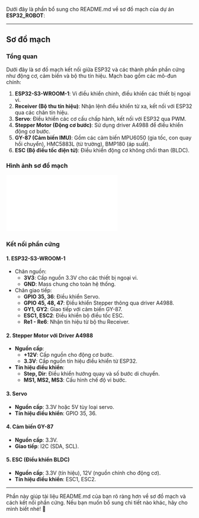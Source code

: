 Dưới đây là phần bổ sung cho README.md về sơ đồ mạch của dự án **ESP32_ROBOT**:

---

## Sơ đồ mạch

### **Tổng quan**
Dưới đây là sơ đồ mạch kết nối giữa ESP32 và các thành phần phần cứng như động cơ, cảm biến và bộ thu tín hiệu. Mạch bao gồm các mô-đun chính:

1. **ESP32-S3-WROOM-1**: Vi điều khiển chính, điều khiển các thiết bị ngoại vi.
2. **Receiver (Bộ thu tín hiệu)**: Nhận lệnh điều khiển từ xa, kết nối với ESP32 qua các chân tín hiệu.
3. **Servo**: Điều khiển các cơ cấu chấp hành, kết nối với ESP32 qua PWM.
4. **Stepper Motor (Động cơ bước)**: Sử dụng driver A4988 để điều khiển động cơ bước.
5. **GY-87 (Cảm biến IMU)**: Gồm các cảm biến MPU6050 (gia tốc, con quay hồi chuyển), HMC5883L (từ trường), BMP180 (áp suất).
6. **ESC (Bộ điều tốc điện tử)**: Điều khiển động cơ không chổi than (BLDC).

### **Hình ảnh sơ đồ mạch**
![Sơ đồ mạch ESP32_ROBOT](./doc/main.pdf)

### **Kết nối phần cứng**

#### **1. ESP32-S3-WROOM-1**
- Chân nguồn:
  - **3V3**: Cấp nguồn 3.3V cho các thiết bị ngoại vi.
  - **GND**: Mass chung cho toàn hệ thống.
- Chân giao tiếp:
  - **GPIO 35, 36**: Điều khiển Servo.
  - **GPIO 45, 48, 47**: Điều khiển Stepper thông qua driver A4988.
  - **GY1, GY2**: Giao tiếp với cảm biến GY-87.
  - **ESC1, ESC2**: Điều khiển bộ điều tốc ESC.
  - **Re1 - Re6**: Nhận tín hiệu từ bộ thu Receiver.

#### **2. Stepper Motor với Driver A4988**
- **Nguồn cấp**:
  - **+12V**: Cấp nguồn cho động cơ bước.
  - **3.3V**: Cấp nguồn tín hiệu điều khiển từ ESP32.
- **Tín hiệu điều khiển**:
  - **Step, Dir**: Điều khiển hướng quay và số bước di chuyển.
  - **MS1, MS2, MS3**: Cấu hình chế độ vi bước.

#### **3. Servo**
- **Nguồn cấp**: 3.3V hoặc 5V tùy loại servo.
- **Tín hiệu điều khiển**: GPIO 35, 36.

#### **4. Cảm biến GY-87**
- **Nguồn cấp**: 3.3V.
- **Giao tiếp**: I2C (SDA, SCL).

#### **5. ESC (Điều khiển BLDC)**
- **Nguồn cấp**: 3.3V (tín hiệu), 12V (nguồn chính cho động cơ).
- **Tín hiệu điều khiển**: ESC1, ESC2.

---

Phần này giúp tài liệu README.md của bạn rõ ràng hơn về sơ đồ mạch và cách kết nối phần cứng. Nếu bạn muốn bổ sung chi tiết nào khác, hãy cho mình biết nhé! 🚀
